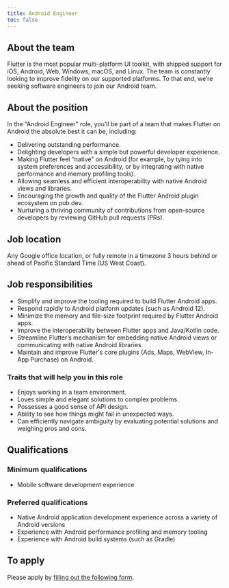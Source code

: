 ```yaml
---
title: Android Engineer
toc: false
---
```


## About the team

Flutter is the most popular multi-platform UI toolkit, with shipped support for iOS,
Android, Web, Windows, macOS, and Linux.  The team is constantly looking
to improve fidelity on our supported platforms. To that end,
we’re seeking software engineers to join our Android team.

## About the position

In the “Android Engineer” role, you’ll be part of a team that makes
Flutter on Android the absolute best it can be, including:

*   Delivering outstanding performance.
*   Delighting developers with a simple but powerful developer experience.
*   Making Flutter feel “native” on Android (for example, by tying into system preferences
     and accessibility, or by integrating with native performance and memory profiling tools).
*   Allowing seamless and efficient interoperability with native Android views and libraries.
*   Encouraging the growth and quality of the Flutter Android plugin ecosystem on pub.dev.
*   Nurturing a thriving community of contributions from open-source developers by reviewing
     GitHub pull requests (PRs).

## Job location

Any Google office location, or fully remote in a timezone 3 hours
behind or ahead of Pacific Standard Time (US West Coast).

## Job responsibilities

*   Simplify and improve the tooling required to build Flutter Android apps.
*   Respond rapidly to Android platform updates (such as Android 12).
*   Minimize the memory and file-size footprint required by Flutter Android apps.
*   Improve the interoperability between Flutter apps and Java/Kotlin code.
*   Streamline Flutter’s mechanism for embedding native Android views
    or communicating with native Android libraries.
*   Maintain and improve Flutter's core plugins
    (Ads, Maps, WebView, In-App Purchase) on Android.

### Traits that will help you in this role

*   Enjoys working in a team environment.
*   Loves simple and elegant solutions to complex problems.
*   Possesses a good sense of API design.
*   Ability to see how things might fail in unexpected ways.
*   Can efficiently navigate ambiguity by evaluating potential solutions
    and weighing pros and cons.

## Qualifications

### Minimum qualifications

*   Mobile software development experience

### Preferred qualifications

*   Native Android application development experience across a variety of Android versions
*   Experience with Android performance profiling and memory tooling
*   Experience with Android build systems (such as Gradle)

## To apply

Please apply by [filling out the following form](https://flutter.dev/go/job).
